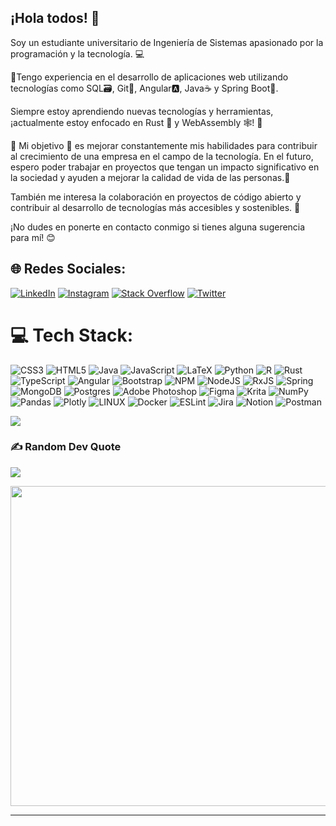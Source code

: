 ## ¡Hola todos! 👋

<!--
**RockyCott/RockyCott** is a ✨ _special_ ✨ repository because its `README.md` (this file) appears on your GitHub profile.

Here are some ideas to get you started:

- 🔭 I’m currently working on ...
- 🌱 I’m currently learning ...
- 👯 I’m looking to collaborate on ...
- 🤔 I’m looking for help with ...
- 💬 Ask me about ...
- 📫 How to reach me: ...
- 😄 Pronouns: ...
- ⚡ Fun fact: ...
-->

Soy un estudiante universitario de Ingeniería de Sistemas apasionado por la programación y la tecnología. 💻 

🔨Tengo experiencia en el desarrollo de aplicaciones web utilizando tecnologías como SQL🗃️, Git🌳, Angular🅰️, Java☕ y Spring Boot🍃.

Siempre estoy aprendiendo nuevas tecnologías y herramientas, ¡actualmente estoy enfocado en Rust 🦀 y WebAssembly 🕸️! 🚀

🌱 Mi objetivo 🎯 es mejorar constantemente mis habilidades para contribuir al crecimiento de una empresa en el campo de la tecnología. En el futuro, espero poder trabajar en proyectos que tengan un impacto significativo en la sociedad y ayuden a mejorar la calidad de vida de las personas.💪

También me interesa la colaboración en proyectos de código abierto y contribuir al desarrollo de tecnologías más accesibles y sostenibles. 🌿 

¡No dudes en ponerte en contacto conmigo si tienes alguna sugerencia para mí! 😊 

## 🌐 Redes Sociales:
[![LinkedIn](https://img.shields.io/badge/LinkedIn-%230077B5.svg?logo=linkedin&logoColor=white)](https://linkedin.com/in/daniel-felipe-jb-160622215/) 
[![Instagram](https://img.shields.io/badge/Instagram-%23E4405F.svg?logo=Instagram&logoColor=white)](https://instagram.com/jb_sevani)
[![Stack Overflow](https://img.shields.io/badge/-Stackoverflow-FE7A16?logo=stack-overflow&logoColor=white)](https://stackoverflow.com/users/19104224/rockycott)
[![Twitter](https://img.shields.io/badge/Twitter-%231DA1F2.svg?logo=Twitter&logoColor=white)](https://twitter.com/jb_sevani) 
<!-- [![Reddit](https://img.shields.io/badge/Reddit-%23FF4500.svg?logo=Reddit&logoColor=white)](https://reddit.com/user/Rockycott) -->

# 💻 Tech Stack:
![CSS3](https://img.shields.io/badge/css3-%231572B6.svg?style=for-the-badge&logo=css3&logoColor=white) ![HTML5](https://img.shields.io/badge/html5-%23E34F26.svg?style=for-the-badge&logo=html5&logoColor=white) ![Java](https://img.shields.io/badge/java-%23ED8B00.svg?style=for-the-badge&logo=java&logoColor=white) ![JavaScript](https://img.shields.io/badge/javascript-%23323330.svg?style=for-the-badge&logo=javascript&logoColor=%23F7DF1E) ![LaTeX](https://img.shields.io/badge/latex-%23008080.svg?style=for-the-badge&logo=latex&logoColor=white) ![Python](https://img.shields.io/badge/python-3670A0?style=for-the-badge&logo=python&logoColor=ffdd54) ![R](https://img.shields.io/badge/r-%23276DC3.svg?style=for-the-badge&logo=r&logoColor=white) ![Rust](https://img.shields.io/badge/rust-%23000000.svg?style=for-the-badge&logo=rust&logoColor=white) ![TypeScript](https://img.shields.io/badge/typescript-%23007ACC.svg?style=for-the-badge&logo=typescript&logoColor=white) ![Angular](https://img.shields.io/badge/angular-%23DD0031.svg?style=for-the-badge&logo=angular&logoColor=white) ![Bootstrap](https://img.shields.io/badge/bootstrap-%23563D7C.svg?style=for-the-badge&logo=bootstrap&logoColor=white) ![NPM](https://img.shields.io/badge/NPM-%23000000.svg?style=for-the-badge&logo=npm&logoColor=white) ![NodeJS](https://img.shields.io/badge/node.js-6DA55F?style=for-the-badge&logo=node.js&logoColor=white) ![RxJS](https://img.shields.io/badge/rxjs-%23B7178C.svg?style=for-the-badge&logo=reactivex&logoColor=white) ![Spring](https://img.shields.io/badge/spring-%236DB33F.svg?style=for-the-badge&logo=spring&logoColor=white) ![MongoDB](https://img.shields.io/badge/MongoDB-%234ea94b.svg?style=for-the-badge&logo=mongodb&logoColor=white) ![Postgres](https://img.shields.io/badge/postgres-%23316192.svg?style=for-the-badge&logo=postgresql&logoColor=white) ![Adobe Photoshop](https://img.shields.io/badge/adobephotoshop-%2331A8FF.svg?style=for-the-badge&logo=adobephotoshop&logoColor=white) 	![Figma](https://img.shields.io/badge/figma-%23F24E1E.svg?style=for-the-badge&logo=figma&logoColor=white) ![Krita](https://img.shields.io/badge/Krita-203759?style=for-the-badge&logo=krita&logoColor=EEF37B) ![NumPy](https://img.shields.io/badge/numpy-%23013243.svg?style=for-the-badge&logo=numpy&logoColor=white) ![Pandas](https://img.shields.io/badge/pandas-%23150458.svg?style=for-the-badge&logo=pandas&logoColor=white) ![Plotly](https://img.shields.io/badge/Plotly-%233F4F75.svg?style=for-the-badge&logo=plotly&logoColor=white) ![LINUX](https://img.shields.io/badge/Linux-FCC624?style=for-the-badge&logo=linux&logoColor=black) ![Docker](https://img.shields.io/badge/docker-%230db7ed.svg?style=for-the-badge&logo=docker&logoColor=white) ![ESLint](https://img.shields.io/badge/ESLint-4B3263?style=for-the-badge&logo=eslint&logoColor=white) ![Jira](https://img.shields.io/badge/jira-%230A0FFF.svg?style=for-the-badge&logo=jira&logoColor=white) ![Notion](https://img.shields.io/badge/Notion-%23000000.svg?style=for-the-badge&logo=notion&logoColor=white) ![Postman](https://img.shields.io/badge/Postman-FF6C37?style=for-the-badge&logo=postman&logoColor=white)
<!-- 
# 📊 GitHub Stats:
![](https://github-readme-stats.vercel.app/api?username=rockycott&theme=dark&hide_border=false&include_all_commits=true&count_private=true)<br/>
![](https://github-readme-streak-stats.herokuapp.com/?user=rockycott&theme=dark&hide_border=false)<br/>
![](https://github-readme-stats.vercel.app/api/top-langs/?username=rockycott&theme=dark&hide_border=false&include_all_commits=true&count_private=true&layout=compact)
-->

<!-- ## 🐦 Latest Tweet -->
[![](https://gtce.itsvg.in/api?username=vizuaIanimes)](https://github.com/VishwaGauravIn/github-twitter-card-embed)

### ✍️ Random Dev Quote
![](https://quotes-github-readme.vercel.app/api?type=horizontal&theme=radical)

<img src="https://pbs.twimg.com/media/EtjeYR0XEAQ_dUB.png" width="512px"/>

---
<!-- [![](https://visitcount.itsvg.in/api?id=rockycott&icon=0&color=0)](https://visitcount.itsvg.in) -->

<!-- Proudly created with GPRM ( https://gprm.itsvg.in ) -->
